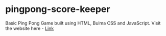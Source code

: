 # pingpong-score-keeper
Basic Ping Pong Game built using HTML, Bulma CSS and JavaScript.
Visit the website here - [Link](https://prabhu30.github.io/pingpong-score-keeper/)
